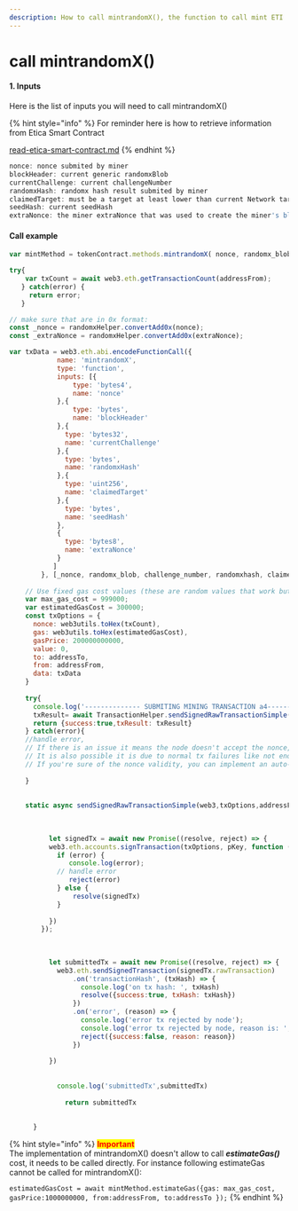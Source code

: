 ```yaml
---
description: How to call mintrandomX(), the function to call mint ETI
---
```


# call mintrandomX()

#### 1. Inputs

Here is the list of inputs you will need to call mintrandomX()



{% hint style="info" %}
For reminder here is how to retrieve information from Etica Smart Contract

[read-etica-smart-contract.md](read-etica-smart-contract.md "mention")
{% endhint %}

```javascript
nonce: nonce submited by miner
blockHeader: current generic randomxBlob
currentChallenge: current challengeNumber
randomxHash: randomx hash result submited by miner 
claimedTarget: must be a target at least lower than current Network target
seedHash: current seedHash
extraNonce: the miner extraNonce that was used to create the miner's blob
```

#### Call example



```javascript
var mintMethod = tokenContract.methods.mintrandomX( nonce, randomx_blob, challenge_number, randomxhash, claimedtarget, randomx_seedhash, extraNonce )

try{
    var txCount = await web3.eth.getTransactionCount(addressFrom);
   } catch(error) {
     return error;
   }

// make sure that are in 0x format:
const _nonce = randomxHelper.convertAdd0x(nonce);
const _extraNonce = randomxHelper.convertAdd0x(extraNonce);

var txData = web3.eth.abi.encodeFunctionCall({
            name: 'mintrandomX',
            type: 'function',
            inputs: [{
                type: 'bytes4',
                name: 'nonce'
            },{
                type: 'bytes',
                name: 'blockHeader'
            },{
              type: 'bytes32',
              name: 'currentChallenge'
            },{
              type: 'bytes',
              name: 'randomxHash'
            },{
              type: 'uint256',
              name: 'claimedTarget'
            },{
              type: 'bytes',
              name: 'seedHash'
            },
            {
              type: 'bytes8',
              name: 'extraNonce'
            }
           ]
        }, [_nonce, randomx_blob, challenge_number, randomxhash, claimedtarget, randomx_seedhash, _extraNonce ]);
        
    // Use fixed gas cost values (these are random values that work but they can be optimised):    
    var max_gas_cost = 999000;
    var estimatedGasCost = 300000;
    const txOptions = {
      nonce: web3utils.toHex(txCount),
      gas: web3utils.toHex(estimatedGasCost),
      gasPrice: 200000000000,
      value: 0,
      to: addressTo,
      from: addressFrom,
      data: txData
    }
    
    try{
      console.log('-------------- SUBMITING MINING TRANSACTION a4------------');
      txResult= await TransactionHelper.sendSignedRawTransactionSimple(web3,txOptions,addressFrom,privateKey);      
      return {success:true,txResult: txResult}
    } catch(error){
    //handle error, 
    // If there is an issue it means the node doesn't accept the nonce, it can be an invalid nonce or target
    // It is also possible it is due to normal tx failures like not enough gas
    // If you're sure of the nonce validity, you can implement an auto-retry submit with different gas values
    
    }
    
    
    static async sendSignedRawTransactionSimple(web3,txOptions,addressFrom,pKey){
          
         
   
          let signedTx = await new Promise((resolve, reject) => {
          web3.eth.accounts.signTransaction(txOptions, pKey, function (error, signedTx) {
            if (error) {
               console.log(error);
            // handle error
               reject(error)
            } else {
                resolve(signedTx)
            }
    
          })
        });
    
    
    
          let submittedTx = await new Promise((resolve, reject) => {
            web3.eth.sendSignedTransaction(signedTx.rawTransaction)
                .on('transactionHash', (txHash) => {
                  console.log('on tx hash: ', txHash)
                  resolve({success:true, txHash: txHash})
                })
                .on('error', (reason) => {
                  console.log('error tx rejected by node');
                  console.log('error tx rejected by node, reason is: ', reason);
                  reject({success:false, reason: reason})
                })
     
          })
    
            
            console.log('submittedTx',submittedTx)
    
              return submittedTx
    
    
      }

```



{% hint style="info" %}
<mark style="color:red;">**Important**</mark>\
The implementation of mintrandomX() doesn't allow to call _**estimateGas()**_ cost, it needs to be called directly. For instance following estimateGas cannot be called for mintrandomX():

`estimatedGasCost = await mintMethod.estimateGas({gas: max_gas_cost, gasPrice:1000000000, from:addressFrom, to:addressTo });`
{% endhint %}

